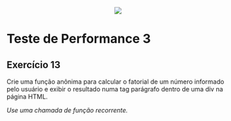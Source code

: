 <p align="center">
    <img src="https://www.infnet.edu.br/infnet/wp-content/themes/infnet.homepage//assets/img/LogoInfnetRodape.png"/>
</p>

# Teste de Performance 3

## Exercício 13

Crie uma função anônima para calcular o fatorial de um número informado pelo usuário e exibir o resultado numa tag parágrafo dentro de uma div na página HTML.

_Use uma chamada de função recorrente._
